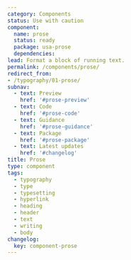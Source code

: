 ```yaml
---
category: Components
status: Use with caution
component:
  name: prose
  status: ready
  package: usa-prose
  dependencies:
lead: Format a block of running text.
permalink: /components/prose/
redirect_from:
- /typography/01-prose/
subnav:
  - text: Preview
    href: '#prose-preview'
  - text: Code
    href: '#prose-code'
  - text: Guidance
    href: '#prose-guidance'
  - text: Package
    href: '#prose-package'
  - text: Latest updates
    href: '#changelog'
title: Prose
type: component
tags:
  - typography
  - type
  - typesetting
  - hyperlink
  - heading
  - header
  - text
  - writing
  - body
changelog:
  key: component-prose
---
```

